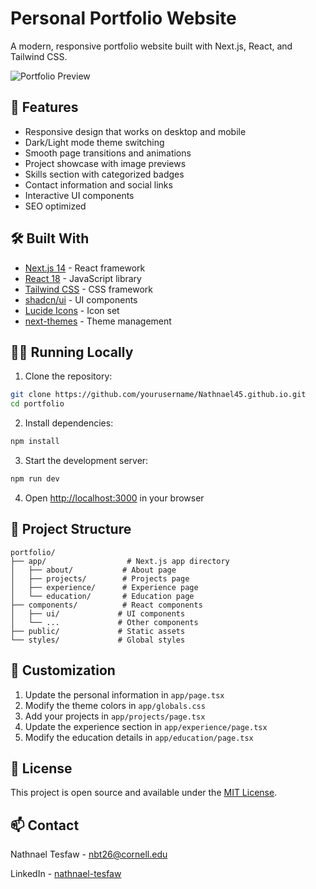 # Personal Portfolio Website

A modern, responsive portfolio website built with Next.js, React, and Tailwind CSS.

![Portfolio Preview](public/mepicture.jpg)

## 🚀 Features

- Responsive design that works on desktop and mobile
- Dark/Light mode theme switching
- Smooth page transitions and animations
- Project showcase with image previews
- Skills section with categorized badges
- Contact information and social links
- Interactive UI components
- SEO optimized

## 🛠️ Built With

- [Next.js 14](https://nextjs.org/) - React framework
- [React 18](https://reactjs.org/) - JavaScript library
- [Tailwind CSS](https://tailwindcss.com/) - CSS framework
- [shadcn/ui](https://ui.shadcn.com/) - UI components
- [Lucide Icons](https://lucide.dev/) - Icon set
- [next-themes](https://github.com/pacocoursey/next-themes) - Theme management

## 🏃‍♂️ Running Locally

1. Clone the repository:
```bash
git clone https://github.com/yourusername/Nathnael45.github.io.git
cd portfolio
```

2. Install dependencies:
```bash
npm install
```

3. Start the development server:
```bash
npm run dev
```

4. Open [http://localhost:3000](http://localhost:3000) in your browser

## 📁 Project Structure

```
portfolio/
├── app/                  # Next.js app directory
│   ├── about/           # About page
│   ├── projects/        # Projects page
│   ├── experience/      # Experience page
│   └── education/       # Education page
├── components/          # React components
│   ├── ui/             # UI components
│   └── ...             # Other components
├── public/             # Static assets
└── styles/             # Global styles
```

## 🎨 Customization

1. Update the personal information in `app/page.tsx`
2. Modify the theme colors in `app/globals.css`
3. Add your projects in `app/projects/page.tsx`
4. Update the experience section in `app/experience/page.tsx`
5. Modify the education details in `app/education/page.tsx`

## 📄 License

This project is open source and available under the [MIT License](LICENSE).

## 📫 Contact

Nathnael Tesfaw - [nbt26@cornell.edu](mailto:nbt26@cornell.edu)

LinkedIn - [nathnael-tesfaw](https://linkedin.com/in/nathnael-tesfaw)
